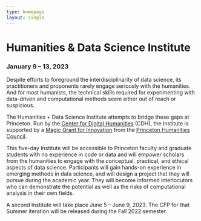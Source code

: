 ```yaml
---
type: homepage
layout: single
---
```


<h1 class="tc">Humanities & Data Science Institute</h1>

<h3 class="tc">January 9 – 13, 2023</h3>

Despite efforts to foreground the interdisciplinarity of data science, its practitioners and proponents rarely engage seriously with the humanities. And for most humanists, the technical skills required for experimenting with data-driven and computational methods seem either out of reach or suspicious.

The Humanities + Data Science Institute attempts to bridge these gaps at Princeton. Run by the [Center for Digital Humanities](https://cdh.princeton.edu/) (CDH), the Institute is supported by a [Magic Grant for Innovation](https://humanities.princeton.edu/funding-opportunities/magic-grants-for-innovation/2019-20-magic-projects-global-initiatives-and-special-grants/) from the [Princeton Humanities Council](https://humanities.princeton.edu/).

This five-day Institute will be accessible to Princeton faculty and graduate students with no experience in code or data and will empower scholars from the humanities to engage with the conceptual, practical, and ethical aspects of data science. Participants will gain hands-on experience in emerging methods in data science, and will design a project that they will pursue during the academic year. They will become informed interlocutors who can demonstrate the potential as well as the risks of computational analysis in their own fields.

A second Institute will take place June 5 – June 9, 2023. The CFP for that Summer iteration will be released during the Fall 2022 semester.